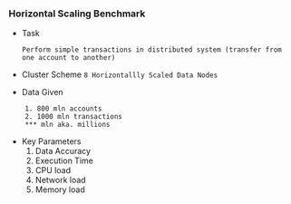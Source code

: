 ### Horizontal Scaling Benchmark

- Task

    ```Perform simple transactions in distributed system (transfer from one account to another)```    
    
- Cluster Scheme
    ```8 Horizontallly Scaled Data Nodes```
        
- Data Given    
```
    1. 800 mln accounts
    2. 1000 mln transactions   
    *** mln aka. millions     
```    

- Key Parameters
    1. Data Accuracy
    2. Execution Time
    3. CPU load
    4. Network load
    5. Memory load
